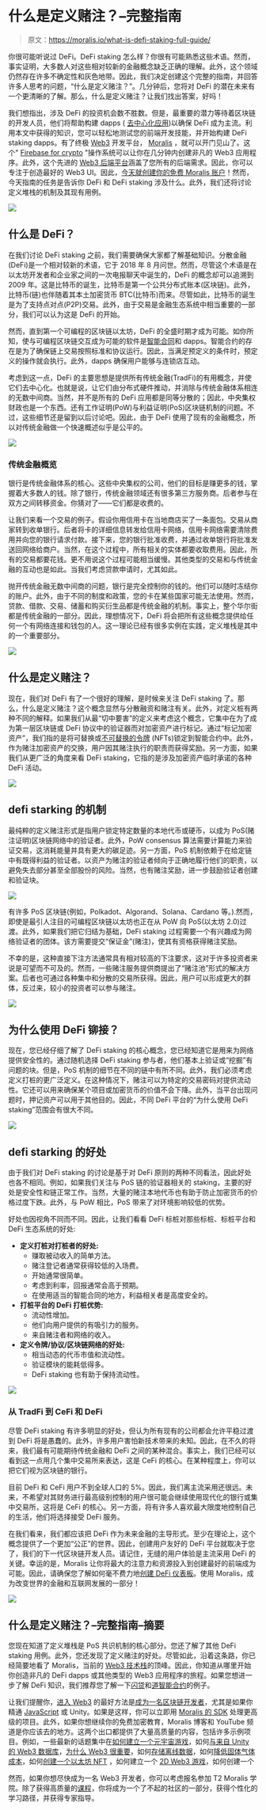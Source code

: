 # 什么是定义赌注？–完整指南

> 原文：<https://moralis.io/what-is-defi-staking-full-guide/>

你很可能听说过 DeFi。DeFi staking 怎么样？你很有可能熟悉这些术语。然而，事实证明，大多数人对这些相对较新的金融概念缺乏正确的理解。此外，这个领域仍然存在许多不确定性和灰色地带。因此，我们决定创建这个完整的指南，并回答许多人思考的问题，“什么是定义赌注？”。几分钟后，您将对 DeFi 的潜在未来有一个更清晰的了解。那么，什么是定义赌注？让我们找出答案，好吗！

我们想指出，涉及 DeFi 的投资机会数不胜数。但是，最重要的潜力等待着区块链的开发人员，他们将帮助构建 dapps ( [去中心化应用](https://moralis.io/decentralized-applications-explained-what-are-dapps/))以确保 DeFi 成为主流。利用本文中获得的知识，您可以轻松地测试您的前端开发技能，并开始构建 DeFi staking dapps。有了终极 [Web3](https://moralis.io/the-ultimate-guide-to-web3-what-is-web3/) 开发平台， [Moralis](https://moralis.io/) ，就可以开门见山了。这个" [Firebase for crypto](https://moralis.io/firebase-for-crypto-the-best-blockchain-firebase-alternative/) "操作系统可以让你在几分钟内创建非凡的 Web3 应用程序。此外，这个先进的 [Web3 后端平台](https://moralis.io/exploring-the-best-web3-backend-platform/)涵盖了您所有的后端需求。因此，你可以专注于创造最好的 Web3 UI。因此，[今天就创建你的免费 Moralis 账户](https://admin.moralis.io/register)！然而，今天指南的任务是告诉你 DeFi 和 DeFi staking 涉及什么。此外，我们还将讨论定义堆栈的机制及其现有用例。

![](img/7df4837e572d34fffd1b61520955b0ac.png)

## 什么是 DeFi？

在我们讨论 DeFi staking 之前，我们需要确保大家都了解基础知识。分散金融(DeFi)是一个相对较新的术语，它于 2018 年 8 月问世。然而，尽管这个术语是在以太坊开发者和企业家之间的一次电报聊天中诞生的，DeFi 的概念却可以追溯到 2009 年。这是比特币的诞生，比特币是第一个公共分布式账本(区块链)。此外，比特币(链)也伴随着其本土加密货币 BTC(比特币)而来。尽管如此，比特币的诞生是为了支持点对点(P2P)交易。此外，由于交易是金融生态系统中相当重要的一部分，我们可以认为这是 DeFi 的开始。

然而，直到第一个可编程的区块链以太坊，DeFi 的全盛时期才成为可能。如你所知，使与可编程区块链交互成为可能的软件是[智能合同](https://moralis.io/smart-contracts-explained-what-are-smart-contracts/)和 dapps。智能合约的存在是为了确保链上交易按照标准和协议运行。因此，当满足预定义的条件时，预定义的操作就会执行。此外，dapps 确保用户能够与连锁店互动。

考虑到这一点，DeFi 的主要思想是提供所有传统金融(TradFi)的有用概念，并使它们去中心化。也就是说，让它们由分布式硬件推动，并消除与传统金融体系相连的无数中间商。当然，并不是所有的 DeFi 应用都是同等分散的；因此，中央集权财政也是一个东西。还有工作证明(PoW)与利益证明(PoS)区块链机制的问题。不过，这些细节还是留到以后讨论吧。因此，由于 DeFi 使用了现有的金融概念，所以对传统金融做一个快速概述似乎是公平的。

![](img/3dcf87444137783988efcbb39bb562ed.png)

### 传统金融概览

银行是传统金融体系的核心。这些中央集权的公司，他们的目标是赚更多的钱，掌握着大多数人的钱。除了银行，传统金融领域还有很多第三方服务商。后者参与在双方之间转移资金。你猜对了——它们都是收费的。

让我们来看一个交易的例子。假设你用信用卡在当地商店买了一条面包。交易从商家转到收单银行。后者将卡的详细信息转发给信用卡网络，信用卡网络需要清除费用并向您的银行请求付款。接下来，您的银行批准收费，并通过收单银行将批准发送回网络给商户。当然，在这个过程中，所有相关的实体都要收取费用。因此，所有的交易都要花钱。更不用说这个过程可能相当缓慢。其他类型的交易和与传统金融的互动也是如此。当我们考虑贷款申请时，尤其如此。

抛开传统金融无数中间商的问题，银行是完全控制你的钱的。他们可以随时冻结你的账户。此外，由于不同的制度和政策，您的卡在某些国家可能无法使用。然而，贷款、借款、交易、储蓄和购买衍生品都是传统金融的机制。事实上，整个华尔街都是传统金融的一部分。因此，理想情况下，DeFi 将会把所有这些概念提供给任何一个有网络连接和钱包的人。这一理论已经有很多实例在实践，定义堆栈是其中的一个重要部分。

![](img/aaf3a9f900dac23b9ef66ade86099575.png)

## 什么是定义赌注？

现在，我们对 DeFi 有了一个很好的理解，是时候来关注 DeFi staking 了。那么，什么是定义赌注？这个概念显然与分散融资和赌注有关。此外，对定义桩有两种不同的解释。如果我们从最“切中要害”的定义来考虑这个概念，它集中在为了成为第一层区块链或 DeFi 协议中的验证器而对加密资产进行标记。通过“标记加密资产”，我们指的是将可替换或[不可替换的令牌](https://moralis.io/non-fungible-tokens-explained-what-are-nfts/) (NFTs)锁定到智能合约中。此外，作为赌注加密资产的交换，用户因其赌注执行的职责而获得奖励。另一方面，如果我们从更广泛的角度来看 DeFi staking，它指的是涉及加密资产临时承诺的各种 DeFi 活动。

![](img/0ca08daa6a77ca2237eb0039f42c3be4.png)

## defi starking 的机制

最纯粹的定义赌注形式是指用户锁定特定数量的本地代币或硬币，以成为 PoS(赌注证明)区块链网络中的验证者。此外，PoW consensus 算法需要计算能力来验证交易，这消耗能量并具有更大的碳足迹。另一方面，PoS 机制依赖于在给定链中有既得利益的验证者。以资产为赌注的验证者倾向于正确地履行他们的职责，以避免失去部分甚至全部股份的风险。当然，也有赌注奖励，进一步鼓励验证者创建和验证块。

![](img/59c100f894a75ae52055306e7137963b.png)

有许多 PoS 区块链(例如，Polkadot、Algorand、Solana、Cardano 等。).然而，即使是最引人注目的可编程区块链以太坊也正在从 PoW 向 PoS(以太坊 2.0)过渡。此外，如果我们把它归结为基础，DeFi staking 过程需要一个有兴趣成为网络验证者的团体。该方需要提交“保证金”(赌注)，使其有资格获得赌注奖励。

不幸的是，这种直接下注方法通常具有相对较高的下注要求，这对于许多投资者来说是可望而不可及的。然而，一些赌注服务提供商提出了“赌注池”形式的解决方案。后者也可通过各种集中和分散的交易所获得。因此，用户可以形成更大的群体，反过来，较小的投资者可以参与赌注。

![](img/18453970b3027bb2b012b13b32104ca2.png)

## 为什么使用 DeFi 铆接？

现在，您已经仔细了解了 DeFi staking 的核心概念，您已经知道它是用来为网络提供安全性的。通过随机选择 DeFi staking 参与者，他们基本上验证或“挖掘”有问题的块。但是，PoS 机制的细节在不同的链中有所不同。此外，我们必须考虑定义打桩的更广泛定义。在这种情况下，赌注可以为特定的交易密码对提供流动性。它还可以用来确保某个项目或加密货币的价值不会下降。此外，当平台出现问题时，押记资产可以用于其他目的。因此，不同 DeFi 平台的“为什么使用 DeFi staking”范围会有很大不同。

![](img/884ecd02ec6e4c213d5eee9e9ccb35d0.png)

## defi starking 的好处

由于我们对 DeFi staking 的讨论是基于对 DeFi 原则的两种不同看法，因此好处也各不相同。例如，如果我们关注与 PoS 链的验证器相关的 staking，主要的好处是安全性和链正常工作。当然，大量的赌注本地代币也有助于防止加密货币的价格过度下跌。此外，与 PoW 相比，PoS 带来了对环境影响较低的优势。

好处也因视角不同而不同。因此，让我们看看 DeFi 标桩对那些标桩、标桩平台和 DeFi 生态系统的好处:

*   **定义打桩对打桩者的好处:**
    *   赚取被动收入的简单方法。
    *   赌注登记者通常获得较低的入场费。
    *   开始通常很简单。
    *   考虑到利率，回报通常会高于预期。
    *   在使用适当的智能合同的地方，利益相关者是高度安全的。
*   **打桩平台的 DeFi 打桩优势:**
    *   流动性增加。
    *   他们向用户提供的有吸引力的服务。
    *   来自赌注者和网络的收入。
*   **定义令牌/协议/区块链网络的好处:**
    *   相当动态的代币市值和流动性。
    *   验证模块的能耗低得多。
    *   DeFi staking 也有助于保持流动性。

![](img/94406178ce8054bb0f8e29b1d243e58b.png)

### 从 TradFi 到 CeFi 和 DeFi

尽管 DeFi staking 有许多明显的好处，但认为所有现有的公司都会允许平稳过渡到 DeFi 将是愚蠢的。此外，许多用户害怕新技术带来的未知。因此，在不久的将来，我们最有可能期待传统金融和 DeFi 之间的某种混合。事实上，我们已经可以看到这一点用几个集中交易所来表达，这是 CeFi 的核心。在某种程度上，你可以把它们视为区块链的银行。

目前 DeFi 和 CeFi 用户不到全球人口的 5%。因此，我们离主流采用还很远。未来，不希望对其财务进行最高级别控制的用户很可能会继续使用现代化的银行或集中交易所，这将是 CeFi 的核心。另一方面，将有许多人喜欢最大限度地控制自己的生活，他们将选择接受 DeFi 服务。

在我们看来，我们都应该把 DeFi 作为未来金融的主导形式。至少在理论上，这个概念提供了一个更加“公正”的世界。因此，创建用户友好的 DeFi 平台就取决于您了，我们的下一代区块链开发人员。请记住，无缝的用户体验是主流采用 DeFi 的关键。幸运的是，Moralis 让你将最大的注意力和资源投入到创建最好的前端成为可能。因此，请确保您了解如何毫不费力地[创建 DeFi 仪表板](https://moralis.io/how-to-create-a-defi-dashboard-in-5-steps/)。使用 Moralis，成为改变世界的金融和互联网发展的一部分！

![](img/b9d7b07131a9b85b975add039bfb28b3.png)

## 什么是定义赌注？–完整指南–摘要

您现在知道了定义堆栈是 PoS 共识机制的核心部分。您还了解了其他 DeFi staking 用例。此外，您还发现了定义赌注的好处。尽管如此，沿着这条路，你已经简要地看了 Moralis，当前的 [Web3 技术栈](https://moralis.io/exploring-the-web3-tech-stack-full-guide/)的顶峰。因此，你知道从哪里开始你创造非凡的 DeFi dapps 或其他类型的 Web3 应用程序的旅程。如果您想进一步了解 DeFi 知识，我们推荐您了解一下[闪贷](https://moralis.io/how-do-flash-loans-work-full-walkthrough/)和[道智能合约](https://moralis.io/dao-smart-contract-example-dao-guide/)的例子。

让我们提醒你，[进入 Web3](https://moralis.io/how-to-get-into-web3-in-2022/) 的最好方法是[成为一名区块链开发者](https://moralis.io/how-to-become-a-blockchain-developer/)，尤其是如果你精通 [JavaScript](https://moralis.io/javascript-explained-what-is-javascript/) 或 Unity。如果是这样，你可以立即用 [Moralis 的 SDK](https://moralis.io/exploring-moralis-sdk-the-ultimate-web3-sdk/) 处理更高级的项目。此外，如果你想继续你的免费加密教育，Moralis 博客和 YouTube 频道是你应该去的地方。这两个出口都提供了大量高质量的内容，包括许多示例项目。例如，一些最新的话题集中在[如何建立一个元宇宙游戏](https://moralis.io/how-to-build-a-metaverse-game-in-25-minutes/)，如何[与来自 Unity 的 Web3 数据库](https://moralis.io/how-to-communicate-with-a-web3-database-from-unity/)，[为什么 Web3 很重要](https://moralis.io/why-is-web3-important-a-beginners-guide/)，如何[存储离线数据](https://moralis.io/how-to-store-off-chain-data-unity-web3-database/)，如何[降低固体气体成本](https://moralis.io/how-to-reduce-solidity-gas-costs-full-guide/)，如何[创建一个以太坊 NFT](https://moralis.io/how-to-create-an-ethereum-nft-full-guide/) ，如何建立一个 [2D Web3 游戏](https://moralis.io/how-to-build-a-2d-web3-game-full-guide%ef%bf%bc/)，如何创建一个

然而，如果你想尽快成为一名 Web3 开发者，你可以考虑报名参加 T2 Moralis 学院。除了获得高质量的[课程](https://academy.moralis.io/all-courses)，你将成为一个了不起的社区的一部分，获得个性化的学习路径，并获得专家指导。
